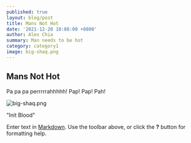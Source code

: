 ```yaml
---
published: true
layout: blog/post
title: Mans Not Hot
date: '2021-12-20 10:08:00 +0800'
author: Alex Chia
summary: Man needs to be hot
category: category1
image: big-shaq.png
---
```

## Mans Not Hot

Pa pa pa perrrrrahhhhh! Pap! Pap! Pah!

![big-shaq.png]({{site.baseurl}}/img/big-shaq.png)

"Init Blood"

Enter text in [Markdown](http://daringfireball.net/projects/markdown/). Use the toolbar above, or click the **?** button for formatting help.
